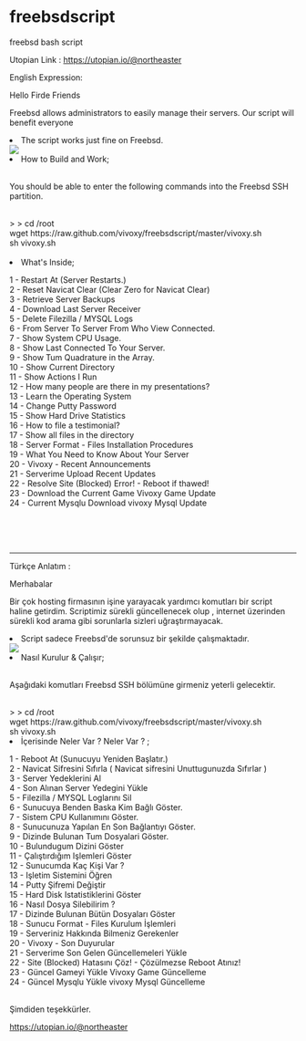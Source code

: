 # freebsdscript
freebsd bash script

Utopian Link : https://utopian.io/@northeaster

English Expression:

Hello Firde Friends

Freebsd allows administrators to easily manage their servers. Our script will benefit everyone

<li>The script works just fine on Freebsd.</li>

<img src="https://image.prntscr.com/image/kmzI3E9cQhyUjE9OxdJ_Bw.png">

<li>How to Build and Work;</li>

<br>

You should be able to enter the following commands into the Freebsd SSH partition.

<br>
> > cd /root<br>
wget https://raw.github.com/vivoxy/freebsdscript/master/vivoxy.sh<br>
sh vivoxy.sh

 <br>

 <br>

<li>What's Inside;</li>

1 - Restart At (Server Restarts.)<br>
2 - Reset Navicat Clear (Clear Zero for Navicat Clear)<br>
3 - Retrieve Server Backups<br>
4 - Download Last Server Receiver<br>
5 - Delete Filezilla / MYSQL Logs<br>
6 - From Server To Server From Who View Connected.<br>
7 - Show System CPU Usage.<br>
8 - Show Last Connected To Your Server.<br>
9 - Show Tum Quadrature in the Array.<br>
10 - Show Current Directory<br>
11 - Show Actions I Run<br>
12 - How many people are there in my presentations?<br>
13 - Learn the Operating System<br>
14 - Change Putty Password<br>
15 - Show Hard Drive Statistics<br>
16 - How to file a testimonial?<br>
17 - Show all files in the directory<br>
18 - Server Format - Files Installation Procedures<br>
19 - What You Need to Know About Your Server<br>
20 - Vivoxy - Recent Announcements<br>
21 - Serverime Upload Recent Updates<br>
22 - Resolve Site (Blocked) Error! - Reboot if thawed!<br>
23 - Download the Current Game Vivoxy Game Update<br>
24 - Current Mysqlu Download vivoxy Mysql Update<br>

<br>

<br>

<br>

<hr>


Türkçe Anlatım : 

Merhabalar 

Bir çok hosting firmasının işine yarayacak yardımcı komutları bir script haline getirdim. Scriptimiz sürekli güncellenecek olup , internet üzerinden sürekli kod arama gibi sorunlarla sizleri uğraştırmayacak. 

<li>Script sadece Freebsd'de sorunsuz bir şekilde çalışmaktadır.</li>

<img src="https://image.prntscr.com/image/kmzI3E9cQhyUjE9OxdJ_Bw.png">

<li>Nasıl Kurulur & Çalışır;</li>

<br>

Aşağıdaki komutları Freebsd SSH bölümüne girmeniz yeterli gelecektir.

<br>
> > cd /root<br>
wget https://raw.github.com/vivoxy/freebsdscript/master/vivoxy.sh<br>
sh vivoxy.sh

<br>

<li>İçerisinde Neler Var ?  Neler Var ? ;</li>

1 - Reboot At (Sunucuyu Yeniden Başlatır.)<br>
2 - Navicat Sifresini Sıfırla ( Navicat sifresini Unuttugunuzda Sıfırlar )<br>
3 - Server Yedeklerini Al<br>
4 - Son Alınan Server Yedegini Yükle<br>
5 - Filezilla / MYSQL Loglarını Sil<br>
6 - Sunucuya Benden Baska Kim Bağlı Göster.<br>
7 - Sistem CPU Kullanımını Göster.<br>
8 - Sunucunuza Yapılan En Son Bağlantıyı Göster.<br>
9 - Dizinde Bulunan Tum Dosyalari Göster.<br>
10 - Bulundugum Dizini Göster<br>
11 - Çalıştırdığım Işlemleri Göster<br>
12 - Sunucumda Kaç Kişi Var ?<br>
13 - Işletim Sistemini Öğren<br>
14 - Putty Şifremi Değiştir<br>
15 - Hard Disk Istatistiklerini Göster<br>
16 - Nasıl Dosya Silebilirim ?<br>
17 - Dizinde Bulunan Bütün Dosyaları Göster<br>
18 - Sunucu Format - Files Kurulum İşlemleri<br>
19 - Serveriniz Hakkında Bilmeniz Gerekenler<br>
20 - Vivoxy - Son Duyurular<br>
21 - Serverime Son Gelen Güncellemeleri Yükle<br>
22 - Site (Blocked) Hatasını Çöz! - Çözülmezse Reboot Atınız!<br>
23 - Güncel Gameyi Yükle Vivoxy Game Güncelleme<br>
24 - Güncel Mysqlu Yükle vivoxy Mysql Güncelleme<br>
<br>

Şimdiden teşekkürler.

https://utopian.io/@northeaster
